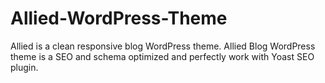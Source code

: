 # Allied-WordPress-Theme
Allied is a clean responsive blog WordPress theme. Allied Blog WordPress theme is a SEO and schema optimized and perfectly work with Yoast SEO plugin.
